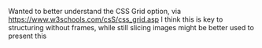 Wanted to better understand the CSS Grid option, via https://www.w3schools.com/csS/css_grid.asp
I think this is key to structuring without frames, while still slicing images might be better used to present this
